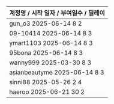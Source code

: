 | 계정명 / 시작 일자 / 부여일수 / 딜레이|
|--------|
| gun_o3 2025-06-14 8 2 |
| 09-10414 2025-06-14 8 3 |
| ymart1103 2025-06-14 8 3 |
| 95bona 2025-06-14 8 3 |
| wanny999 2025-03-30 8 3 |
| asianbeautyme 2025-06-14 8 3 |
| sinni88 2025-05-26 2 4 |
| haeroo 2025-06-21 30 2 |
